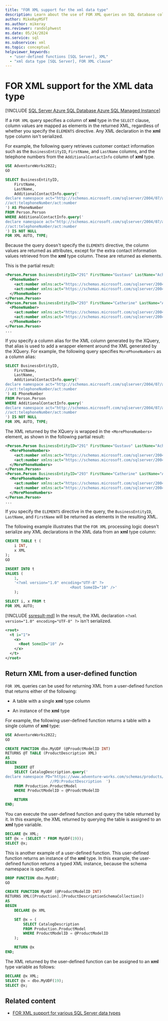 ```yaml
---
title: "FOR XML support for the xml data type"
description: Learn about the use of FOR XML queries on SQL database columns of the xml data type.
author: MikeRayMSFT
ms.author: mikeray
ms.reviewer: randolphwest
ms.date: 05/24/2024
ms.service: sql
ms.subservice: xml
ms.topic: conceptual
helpviewer_keywords:
  - "user-defined functions [SQL Server], XML"
  - "xml data type [SQL Server], FOR XML clause"
---
```

# FOR XML support for the XML data type

[!INCLUDE [SQL Server Azure SQL Database Azure SQL Managed Instance](../../includes/applies-to-version/sql-asdb-asdbmi.md)]

If a `FOR XML` query specifies a column of **xml** type in the `SELECT` clause, column values are mapped as elements in the returned XML, regardless of whether you specify the `ELEMENTS` directive. Any XML declaration in the **xml** type column isn't serialized.

For example, the following query retrieves customer contact information such as the `BusinessEntityID`, `FirstName`, and `LastName` columns, and the telephone numbers from the `AdditionalContactInfo` column of **xml** type.

```sql
USE AdventureWorks2022;
GO

SELECT BusinessEntityID,
    FirstName,
    LastName,
    AdditionalContactInfo.query('
declare namespace act="http://schemas.microsoft.com/sqlserver/2004/07/adventure-works/ContactTypes";
//act:telephoneNumber/act:number
') AS PhoneNumber
FROM Person.Person
WHERE AdditionalContactInfo.query('
declare namespace act="http://schemas.microsoft.com/sqlserver/2004/07/adventure-works/ContactTypes";
//act:telephoneNumber/act:number
') IS NOT NULL
FOR XML AUTO, TYPE;
```

Because the query doesn't specify the `ELEMENTS` directive, the column values are returned as attributes, except for the extra contact information values retrieved from the **xml** type column. These are returned as elements.

This is the partial result:

```xml
<Person.Person BusinessEntityID="291" FirstName="Gustavo" LastName="Achong">
  <PhoneNumber>
    <act:number xmlns:act="https://schemas.microsoft.com/sqlserver/2004/07/adventure-works/ContactTypes">425-555-1112</act:number>
    <act:number xmlns:act="https://schemas.microsoft.com/sqlserver/2004/07/adventure-works/ContactTypes">425-555-1111</act:number>
  </PhoneNumber>
</Person.Person>
<Person.Person BusinessEntityID="293" FirstName="Catherine" LastName="Abel">
  <PhoneNumber>
    <act:number xmlns:act="https://schemas.microsoft.com/sqlserver/2004/07/adventure-works/ContactTypes">206-555-2222</act:number>
    <act:number xmlns:act="https://schemas.microsoft.com/sqlserver/2004/07/adventure-works/ContactTypes">206-555-1234</act:number>
  </PhoneNumber>
</Person.Person>
...
```

If you specify a column alias for the XML column generated by the XQuery, that alias is used to add a wrapper element around the XML generated by the XQuery. For example, the following query specifies `MorePhoneNumbers` as a column alias:

```sql
SELECT BusinessEntityID,
    FirstName,
    LastName,
    AdditionalContactInfo.query('
declare namespace act="http://schemas.microsoft.com/sqlserver/2004/07/adventure-works/ContactTypes";
//act:telephoneNumber/act:number
') AS PhoneNumber
FROM Person.Person
WHERE AdditionalContactInfo.query('
declare namespace act="http://schemas.microsoft.com/sqlserver/2004/07/adventure-works/ContactTypes";
//act:telephoneNumber/act:number
') IS NOT NULL
FOR XML AUTO, TYPE;
```

The XML returned by the XQuery is wrapped in the `<MorePhoneNumbers>` element, as shown in the following partial result:

```xml
<Person.Person BusinessEntityID="291" FirstName="Gustavo" LastName="Achong">
  <MorePhoneNumbers>
    <act:number xmlns:act="https://schemas.microsoft.com/sqlserver/2004/07/adventure-works/ContactTypes">425-555-1112</act:number>
    <act:number xmlns:act="https://schemas.microsoft.com/sqlserver/2004/07/adventure-works/ContactTypes">425-555-1111</act:number>
  </MorePhoneNumbers>
</Person.Person>
<Person.Person BusinessEntityID="293" FirstName="Catherine" LastName="Abel">
  <MorePhoneNumbers>
    <act:number xmlns:act="https://schemas.microsoft.com/sqlserver/2004/07/adventure-works/ContactTypes">206-555-2222</act:number>
    <act:number xmlns:act="https://schemas.microsoft.com/sqlserver/2004/07/adventure-works/ContactTypes">206-555-1234</act:number>
  </MorePhoneNumbers>
</Person.Person>
...
```

If you specify the `ELEMENTS` directive in the query, the `BusinessEntityID`, `LastName`, and `FirstName` will be returned as elements in the resulting XML.

The following example illustrates that the `FOR XML` processing logic doesn't serialize any XML declarations in the XML data from an **xml** type column:

```sql
CREATE TABLE t (
    i INT,
    x XML
);
GO

INSERT INTO t
VALUES (
    1,
    '<?xml version="1.0" encoding="UTF-8" ?>
                             <Root SomeID="10" />'
    );

SELECT i, x FROM t
FOR XML AUTO;
```

[!INCLUDE [ssresult-md](../../includes/ssresult-md.md)] In the result, the XML declaration `<?xml version="1.0" encoding="UTF-8" ?>` isn't serialized.

```xml
<root>
  <t i="1">
    <x>
      <Root SomeID="10" />
    </x>
  </t>
</root>
```

## Return XML from a user-defined function

`FOR XML` queries can be used for returning XML from a user-defined function that returns either of the following:

- A table with a single **xml** type column

- An instance of the **xml** type

For example, the following user-defined function returns a table with a single column of **xml** type:

```sql
USE AdventureWorks2022;
GO

CREATE FUNCTION dbo.MyUDF (@ProudctModelID INT)
RETURNS @T TABLE (ProductDescription XML)
AS
BEGIN
    INSERT @T
    SELECT CatalogDescription.query('
declare namespace PD="https://www.adventure-works.com/schemas/products/description";
                    //PD:ProductDescription  ')
    FROM Production.ProductModel
    WHERE ProductModelID = @ProudctModelID

    RETURN
END;
```

You can execute the user-defined function and query the table returned by it. In this example, the XML returned by querying the table is assigned to an **xml** type variable.

```sql
DECLARE @x XML;
SET @x = (SELECT * FROM MyUDF(19));
SELECT @x;
```

This is another example of a user-defined function. This user-defined function returns an instance of the **xml** type. In this example, the user-defined function returns a typed XML instance, because the schema namespace is specified.

```sql
DROP FUNCTION dbo.MyUDF;
GO

CREATE FUNCTION MyUDF (@ProductModelID INT)
RETURNS XML([Production].[ProductDescriptionSchemaCollection])
AS
BEGIN
    DECLARE @x XML

    SET @x = (
        SELECT CatalogDescription
        FROM Production.ProductModel
        WHERE ProductModelID = @ProductModelID
    );

    RETURN @x
END;
```

The XML returned by the user-defined function can be assigned to an **xml** type variable as follows:

```sql
DECLARE @x XML;
SELECT @x = dbo.MyUDF(19);
SELECT @x;
```

## Related content

- [FOR XML support for various SQL Server data types](for-xml-support-for-various-sql-server-data-types.md)
